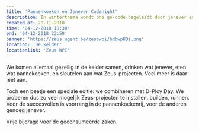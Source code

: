 ```yaml
---
title: 'Pannenkoeken en Jenever Codenight'
description: In winterthema wordt ons ge-code begeleidt door jenever en pannenkoeken. Gezellig, losjes, Ballmer-peak.
created_at: 20-11-2018
time: '04-12-2018 18:30'
end: '04-12-2018 23:59'
banner: 'https://zeus.ugent.be/zeuswpi/bdbwpUDj.png'
location: 'De kelder'
locationlink: 'Zeus WPI'
---
```


We komen allemaal gezellig in de kelder samen, drinken wat jenever, eten wat pannekoeken, en sleutelen aan wat Zeus-projecten. Veel meer is daar niet aan.

Toch een beetje een speciale editie: we combineren met D-Ploy Day. We proberen dus zo veel mogelijk Zeus-projecten te installen, builden, runnen. Voor de succesvollen is voorrang in de pannenkoekenrij, voor de anderen genoeg jenever.

Vrije bijdrage voor de geconsumeerde zaken.
